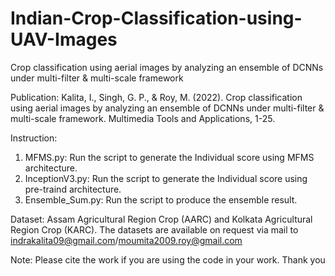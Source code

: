 # Indian-Crop-Classification-using-UAV-Images
Crop classification using aerial images by analyzing an ensemble of DCNNs under multi-filter &amp; multi-scale framework

Publication:
Kalita, I., Singh, G. P., & Roy, M. (2022). Crop classification using aerial images by analyzing an ensemble of DCNNs under multi-filter & multi-scale framework. Multimedia Tools and Applications, 1-25.


Instruction:
1. MFMS.py: Run the script to generate the Individual score using MFMS architecture.
2. InceptionV3.py: Run the script to generate the Individual score using pre-traind architecture.
3. Ensemble_Sum.py: Run the script to produce the ensemble result.


Dataset:
Assam Agricultural Region Crop (AARC) and Kolkata Agricultural Region Crop (KARC).
The datasets are available on request via mail to indrakalita09@gmail.com/moumita2009.roy@gmail.com

Note: Please cite the work if you are using the code in your work.
Thank you
